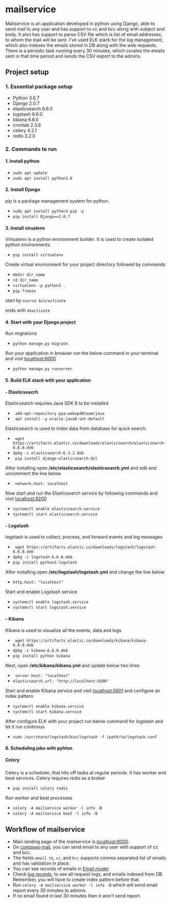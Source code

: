 # mailservice

Mailservice is an application developed in python using Django, able to send mail to any user and has support to cc and bcc along with subject and body. It also has support to parse CSV file which is list of email addresses, to whom the mail will be sent. I've used ELK stack for the log management, which also indexes the emails stored in DB along with the web requests. There is a periodic task running every 30 minutes, which curates the emails sent in that time period and sends the CSV export to the admins.

## Project setup

### 1. Essential package setup
- Python 3.6.7
- Django 2.0.7
- elasticsearch 6.6.0
- logstash 6.6.0
- kibana 6.6.0
- crontab 2.3.6
- celery 4.2.1
- redis 3.2.0

### 2. Commands to run
#### 1. Install python
- `sudo apt update`
- `sudo apt install python3.6`

#### 2. Install Django
pip is a package management system for python.

- `sudo apt install python3-pip -y`
- `pip install Django==2.0.7`

#### 3. Install virualenv
Virtualenv is a python environment builder. It is used to create isolated python environments.

- `pip install virtualenv`

Create virtual environment for your project directory followed by commands

- `mkdir dir_name`
- `cd dir_name`
- `virtualenv -p python3 .`
- `pip freeze`

start by `source bin/activate`

ends with `deactivate`


#### 4. Start with your Django project

Run migrations
- `python manage.py migrate`

Run your application in browser run the below command in your terminal and visit [localhost:8000](http://localhost:8000)

- `python manage.py runserver`

#### 5.  Build ELK stack with your application

#### - Elasticseacrh

Elasticsearch requires Java SDK 8 to be installed

- ` add-apt-repository ppa:webupd8team/java`
- ` apt install -y oracle-java8-set-default`

Elasticsearch is used to index data from database for quick search.

- ` wget https://artifacts.elastic.co/downloads/elasticsearch/elasticsearch-6.6.0.deb`
- `dpkg -i elasticsearch-6.3.2.deb`
- ` pip install django-elasticsearch-dsl`

After installing open **/etc/elasticsearch/elasticsearch.yml** and edit and uncomment the line below

- ` network.host: localhost`

Now start and run the Elasticsearch service by following commands and visit [localhost:9200](http://localhost:9200)

- `systemctl enable elasticsearch.service`
- `systemctl start elasticsearch.service`

#### - Logstash
logstash is used to collect, process, and forward events and log messages

- ` wget https://artifacts.elastic.co/downloads/logstash/logstash-6.6.0.deb`
- `dpkg -i logstash-6.6.0.deb`
- `pip install python3-logstash`

After installing open **/etc/logstash/logstash.yml** and change the line below

- `http.host: "localhost"`

Start and enable Logstash service

- `systemctl enable logstash.service`
- `systemctl start logstash.service`

#### - Kibana
Kibana is used to visualize all the events, data and logs

- ` wget https://artifacts.elastic.co/downloads/kibana/kibana-6.6.0.deb`
- `dpkg -i kibana-6.6.0.deb`
- `pip install python kibana`

Next, open **/etc/kibana/kibana.yml** and update below two lines

- ` server.host: "localhost"`
-  `elasticsearch.url: "http://localhost:9200"`

Start and enable Kibana service and visit [localhost:5601](http://localhost:5601) and configure an index pattern

- `systemctl enable kibana.service`
- `systemctl start kibana.service`


After configure ELK with your project run below command for logstash and let it run continous

- `sudo /usr/share/logstash/bin/logstash -f /path/to/logstash.conf`


#### 6. Scheduling jobs with pyhton

##### Celery

Celery is a scheduler, that hits off tasks at regular periods. It has worker and beat services. Celery requires redis as a broker

- `pip install celery redis`

Run worker and beat processes
- `celery -A mailservice worker -l info -B`
- `celery -A mailservice beat -l info -B`

## Workflow of mailservice

- Main landing page of the mailservice is [localhost:8000](http://localhost:8000).
- On [compose-mail](http://localhost:8000/email), you can send email to any user with support of cc and bcc.
- The fields `email to`, `cc`, and `bcc` supports comma separated list of emails and has validation in place.
- You can see records of emails in [Email model](http://localhost:8000/admin).
- Check [log records](http://localhost:5601), to see all request logs, and emails indexed from DB. Remember, you will have to create index pattern before that.
- Run `celery -A mailservice worker -l info -B` which will send email report every 30 minutes to admins.
- If no email found in last 30 minutes then it won't send report.





